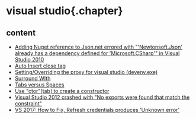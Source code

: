 ﻿
# visual studio{.chapter}

## content

- [Adding Nuget reference to Json.net errored with "'Newtonsoft.Json' already has a dependency defined for 'Microsoft.CSharp'" in Visual Studio 2010](nuget_json_dot_net_problem.md)
- [Auto Insert close tag](html_auto_close_tags.md)
- [Setting/Overriding the proxy for visual studio (devenv.exe)](proxy_for_devenv.md)
- [Surround WIth](html_surround_with.md)
- [Tabs versus Spaces](tabs_and_spaces.md)
- [Use "ctor"[tab] to create a constructor](ctor.md)
- [Visual Studio 2012 crashed with "No exports were found that match the constraint"](no_exports_were_found_that_match_the_constraint.md)
- [VS 2017: How to Fix, Refresh credentials produces 'Unknown error'](could_not_refresh_credentials.md)
